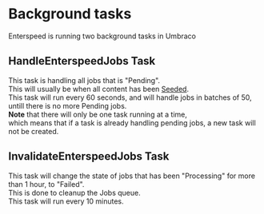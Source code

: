 # Background tasks

Enterspeed is running two background tasks in Umbraco

## HandleEnterspeedJobs Task

This task is handling all jobs that is "Pending".  
This will usually be when all content has been [Seeded](../jobs/README.md).  
This task will run every 60 seconds,
and will handle jobs in batches of 50,
untill there is no more Pending jobs.  
**Note** that there will only be one task running at a time,  
which means that if a task is already handling pending jobs, a new task will not be created.

## InvalidateEnterspeedJobs Task

This task will change the state of jobs that has been "Processing"
for more than 1 hour, to "Failed".  
This is done to cleanup the Jobs queue.  
This task will run every 10 minutes.
